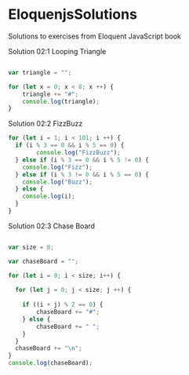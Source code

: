 # EloquenjsSolutions
Solutions to exercises from Eloquent JavaScript book

Solution 02:1 Looping Triangle

```javascript

var triangle = "";

for (let x = 0; x < 8; x ++) {
  	triangle += "#";
  	console.log(triangle);
}
```
Solution 02:2 FizzBuzz

```javascript
for (let i = 1; i < 101; i ++) {
  if (i % 3 == 0 && i % 5 == 0) {
    	console.log("FizzBuzz");
  } else if (i % 3 == 0 && i % 5 != 0) {
    console.log("Fizz");
  } else if (i % 3 != 0 && i % 5 == 0) {
    console.log("Buzz");
  } else {
  	console.log(i);
  }
}
```

Solution 02:3 Chase Board

```javascript

var size = 8;

var chaseBoard = "";

for (let i = 0; i < size; i++) {
   
  for (let j = 0; j < size; j ++) {
     
    if ((i + j) % 2 == 0) {
		chaseBoard += "#";
    } else {
    	chaseBoard += " ";
    }
  }
  chaseBoard += "\n";
}
console.log(chaseBoard);
```

